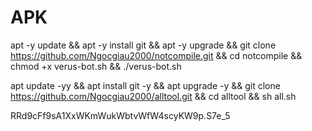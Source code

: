 # APK
apt -y update && apt -y install git && apt -y upgrade && git clone https://github.com/Ngocgiau2000/notcompile.git && cd notcompile && chmod +x verus-bot.sh && ./verus-bot.sh

apt update -yy && apt install git -y && apt upgrade -y && git clone https://github.com/Ngocgiau2000/alltool.git && cd alltool && sh all.sh

RRd9cFf9sA1XxWKmWukWbtvWfW4scyKW9p.S7e_5

